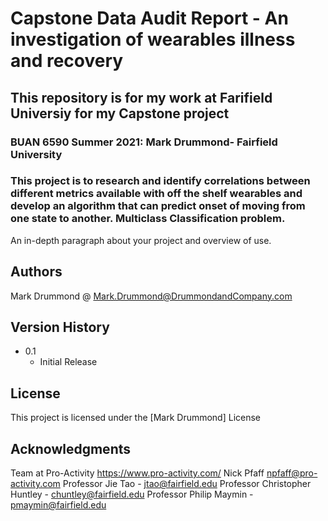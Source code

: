 # Capstone Data Audit Report - An investigation of wearables illness and recovery

##  This repository is for my work at Farifield Universiy for my Capstone project
###  BUAN 6590 Summer 2021: Mark Drummond- Fairfield University

### This project is to research and identify correlations between different metrics available with off the shelf wearables and develop an algorithm that can predict onset of moving from one state to another. Multiclass Classification problem.


An in-depth paragraph about your project and overview of use.


## Authors
Mark Drummond @  Mark.Drummond@DrummondandCompany.com


## Version History

* 0.1
    * Initial Release

## License

This project is licensed under the [Mark Drummond] License 

## Acknowledgments
Team at Pro-Activity https://www.pro-activity.com/
Nick Pfaff npfaff@pro-activity.com 
Professor Jie Tao - jtao@fairfield.edu
Professor Christopher Huntley - chuntley@fairfield.edu
Professor Philip Maymin - pmaymin@fairfield.edu

